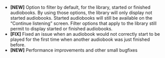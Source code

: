 * __[NEW]__ Option to filter by default, for the library, started or finished audiobooks. By using those options, the library will only display not started audiobooks. Started audiobooks will still be available on the “Continue listening” screen. Filter options that apply to the library still permit to display started or finished audiobooks.
* __[FIX]__ Fixed an issue when an audiobook would not correctly start to be played for the first time when another audiobook was just finished before.
* __[NEW]__ Performance improvements and other small bugfixes

